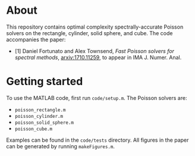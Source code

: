 # About
This repository contains optimal complexity spectrally-accurate Poisson solvers on the rectangle, cylinder, solid sphere, and cube. The code accompanies the paper:

* [1] Daniel Fortunato and Alex Townsend, *Fast Poisson solvers for spectral methods*, [arxiv:1710.11259](https://arxiv.org/abs/1710.11259), to appear in IMA J. Numer. Anal.

# Getting started
To use the MATLAB code, first run `code/setup.m`. The Poisson solvers are:

* `poisson_rectangle.m`
* `poisson_cylinder.m`
* `poisson_solid_sphere.m`
* `poisson_cube.m`

Examples can be found in the `code/tests` directory. All figures in the paper can be generated by running `makeFigures.m`.

